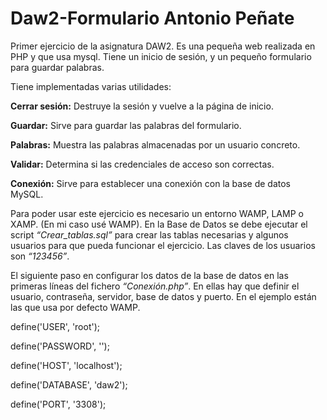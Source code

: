 # Daw2-Formulario Antonio Peñate

Primer ejercicio de la asignatura DAW2.
Es una pequeña web realizada en PHP y que usa mysql. Tiene un inicio de sesión, y un pequeño formulario para guardar palabras.

Tiene implementadas varias utilidades:

  **Cerrar sesión:** Destruye la sesión y vuelve a la página de inicio.
  
  **Guardar:** Sirve para guardar las palabras del formulario.
  
  **Palabras:** Muestra las palabras almacenadas por un usuario concreto.
  
  **Validar:** Determina si las credenciales de acceso son correctas.
  
  **Conexión:** Sirve para establecer una conexión con la base de datos MySQL.
  
Para poder usar este ejercicio es necesario un entorno WAMP, LAMP o XAMP. (En mi caso usé WAMP). En la Base de Datos se debe ejecutar el script *“Crear_tablas.sql”* para crear las tablas necesarias y algunos usuarios para que pueda funcionar el ejercicio. Las claves de los usuarios son *“123456”*.

El siguiente paso en configurar los datos de la base de datos en las primeras líneas del fichero *“Conexión.php”*. En ellas hay que definir el usuario, contraseña, servidor, base de datos y puerto. En el ejemplo están las que usa por defecto WAMP.

define('USER', 'root');

define('PASSWORD', '');

define('HOST', 'localhost');

define('DATABASE', 'daw2');

define('PORT', '3308');

